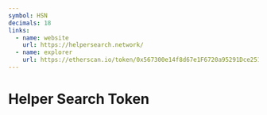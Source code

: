 ```yaml
---
symbol: HSN
decimals: 18
links:
  - name: website
    url: https://helpersearch.network/
  - name: explorer
    url: https://etherscan.io/token/0x567300e14f8d67e1F6720a95291Dce2511a86723
---
```


# Helper Search Token
